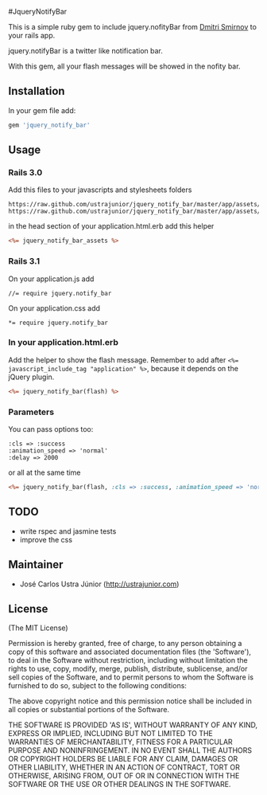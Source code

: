 #JqueryNotifyBar

This is a simple ruby gem to include jquery.nofityBar from [Dmitri Smirnov](http://github.com/dknight/jQuery-Notify-bar) to your rails app.

jquery.notifyBar is a twitter like notification bar.

With this gem, all your flash messages will be showed in the nofity bar.

## Installation

In your gem file add:

```ruby
gem 'jquery_notify_bar'
```

## Usage

### Rails 3.0
	
Add this files to your javascripts and stylesheets folders
```
https://raw.github.com/ustrajunior/jquery_notify_bar/master/app/assets/javascripts/jquery.notify_bar.js
https://raw.github.com/ustrajunior/jquery_notify_bar/master/app/assets/stylesheets/jquery.notify_bar.css
```

in the head section of your application.html.erb add this helper
	
```rhtml
<%= jquery_notify_bar_assets %>
```

### Rails 3.1
On your application.js add

```
//= require jquery.notify_bar
```
	
On your application.css add

```
*= require jquery.notify_bar
```

### In your application.html.erb
Add the helper to show the flash message. Remember to add after `<%= javascript_include_tag "application" %>`, because it depends on the jQuery plugin.

```rhtml
<%= jquery_notify_bar(flash) %>
```

### Parameters

You can pass options too:

```
:cls => :success 
:animation_speed => 'normal'
:delay => 2000
```

or all at the same time

```rhtml
<%= jquery_notify_bar(flash, :cls => :success, :animation_speed => 'normal', :delay => 2000) %>
```

## TODO ##

* write rspec and jasmine tests
* improve the css

## Maintainer ##

* José Carlos Ustra Júnior (http://ustrajunior.com)

## License ##

(The MIT License)

Permission is hereby granted, free of charge, to any person obtaining
a copy of this software and associated documentation files (the
'Software'), to deal in the Software without restriction, including
without limitation the rights to use, copy, modify, merge, publish,
distribute, sublicense, and/or sell copies of the Software, and to
permit persons to whom the Software is furnished to do so, subject to
the following conditions:

The above copyright notice and this permission notice shall be
included in all copies or substantial portions of the Software.

THE SOFTWARE IS PROVIDED 'AS IS', WITHOUT WARRANTY OF ANY KIND,
EXPRESS OR IMPLIED, INCLUDING BUT NOT LIMITED TO THE WARRANTIES OF
MERCHANTABILITY, FITNESS FOR A PARTICULAR PURPOSE AND NONINFRINGEMENT.
IN NO EVENT SHALL THE AUTHORS OR COPYRIGHT HOLDERS BE LIABLE FOR ANY
CLAIM, DAMAGES OR OTHER LIABILITY, WHETHER IN AN ACTION OF CONTRACT,
TORT OR OTHERWISE, ARISING FROM, OUT OF OR IN CONNECTION WITH THE
SOFTWARE OR THE USE OR OTHER DEALINGS IN THE SOFTWARE.
